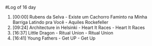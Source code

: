#Log of 16 day

1. [00:00] Rubens da Selva - Existe um Cachorro Faminto na Minha Barriga Latindo pra Você - Aquiles Rockefeller
1. [09:24] Architecture in Helsinki - Heart It Races - Heart It Races
1. [16:37] Little Dragon - Ritual Union - Ritual Union
1. [16:41] Young Fathers - Get UP - Get Up
